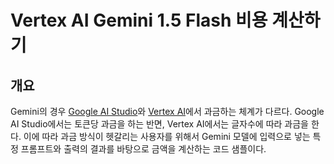 # Vertex AI Gemini 1.5 Flash 비용 계산하기

## 개요

Gemini의 경우 [Google AI Studio](https://ai.google.dev/pricing?_gl=1*1l09a21*_up*MQ..*_ga*MTUxNTcxNzY5NS4xNzM1MjAyNjg1*_ga_P1DBVKWT6V*MTczNTIwMjY4NS4xLjAuMTczNTIwMjczMy4wLjAuNzY5MDY2MDAx#1_5flash)와 [Vertex AI](https://cloud.google.com/vertex-ai/generative-ai/pricing)에서 과금하는 체계가 다르다. Google AI Studio에서는 토큰당 과금을 하는 반면, Vertex AI에서는 글자수에 따라 과금을 한다. 이에 따라 과금 방식이 헷갈리는 사용자를 위해서 Gemini 모델에 입력으로 넣는 특정 프롬프트와 출력의 결과를 바탕으로 금액을 계산하는 코드 샘플이다.
